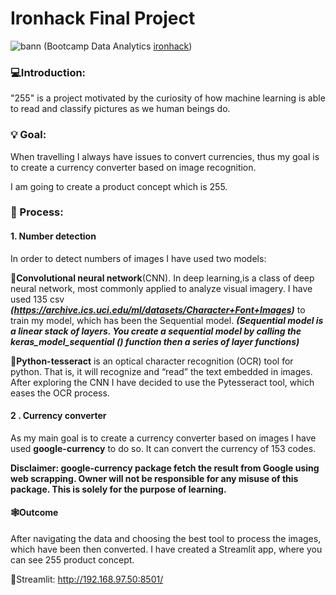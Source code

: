 # Ironhack Final Project

![bann](https://user-images.githubusercontent.com/82451770/123253820-2dc32200-d4ee-11eb-97f0-1eb67ac46f9a.JPG)
(Bootcamp Data Analytics [ironhack](https://www.ironhack.com/es))

### 💻Introduction:

"255" is a project motivated by the curiosity of how machine learning is able to read and classify pictures as we human beings do.

### 💡 Goal: 

When travelling I always have issues to convert currencies, thus my goal is to create a currency converter based on image recognition. 

I am going to create a product concept which is 255.

### 👾 Process:

#### 1. Number detection
In order to detect numbers of images I have used two models:

  🎈**Convolutional neural network**(CNN). In deep learning,is a class of deep neural network, most commonly applied to analyze visual imagery. I have used 135 csv ***(https://archive.ics.uci.edu/ml/datasets/Character+Font+Images)*** to train my model, which has been the Sequential model. ***(Sequential model is a linear stack of layers. You create a sequential model by calling the keras_model_sequential () function then a series of layer functions)***
  
  🎈**Python-tesseract** is an optical character recognition (OCR) tool for python. That is, it will recognize and “read” the text embedded in images. After exploring the CNN I have decided to use the Pytesseract tool, which eases the OCR process.
  
#### 2 . Currency converter
As my main goal is to create a currency converter based on images I have used **google-currency** to do so. It can convert the currency of 153 codes.
  
  ****Disclaimer: google-currency package fetch the result from Google using web scrapping. Owner will not be responsible for any misuse of this package. This is solely for the purpose of learning.****

#### 🕸️Outcome 
 After navigating the data and choosing the best tool to process the images, which have been then converted. I have created a Streamlit app, where you can see 255 product concept. 
  
  🌟Streamlit: http://192.168.97.50:8501/
  



